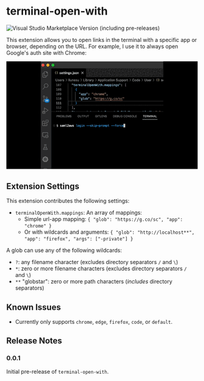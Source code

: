 # terminal-open-with

![Visual Studio Marketplace Version (including pre-releases)](https://img.shields.io/visual-studio-marketplace/v/lionello.terminal-open-with?include_prereleases)

This extension allows you to open links in the terminal with a specific app or browser, depending on the URL. For example, I use it to always open Google's auth site with Chrome:

![Open in chrome](images/demo.gif)

## Extension Settings

This extension contributes the following settings:

* `terminalOpenWith.mappings`: An array of mappings:
    * Simple url-app mapping: `{ "glob": "https://g.co/sc", "app": "chrome" }`
    * Or with wildcards and arguments: `{ "glob": "http://localhost**", "app": "firefox", "args": ["-private"] }`

A glob can use any of the following wildcards:

* `?`: any filename character (excludes directory separators `/` and `\`)
* `*`: zero or more filename characters (excludes directory separators `/` and `\`)
* `**` "globstar": zero or more path characters (*includes* directory separators)

## Known Issues

* Currently only supports `chrome`, `edge`, `firefox`, `code`, or `default`.

## Release Notes

### 0.0.1

Initial pre-release of `terminal-open-with`.
